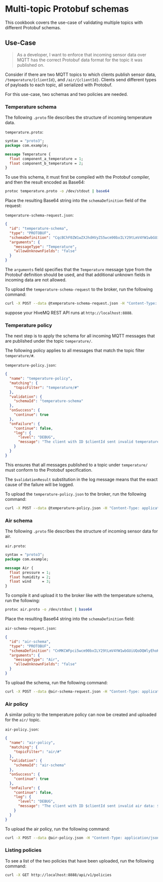 # Multi-topic Protobuf schemas
This cookbook covers the use-case of validating multiple topics with different Protobuf schemas.

## Use-Case 
> As a developer, I want to enforce that incoming sensor data over MQTT has the correct Protobuf data format for the topic it was published on.

Consider if there are two MQTT topics to which clients publish sensor data, `/temperature/{clientId}`, and `/air/{clientId}`. Clients send different types of payloads to each topic, all serialized with Protobuf.

For this use-case, two schemas and two policies are needed.

### Temperature schema

The following `.proto` file describes the structure of incoming temperature data.

`temperature.proto`:
```proto
syntax = "proto3";
package com.example;

message Temperature {
  float component_a_temperature = 1;
  float component_b_temperature = 2;
}

```

To use this schema, it must first be compiled with the Protobuf compiler, and then the result encoded as Base64:

```bash
protoc temperature.proto -o /dev/stdout | base64
```

Place the resulting Base64 string into the `schemaDefinition` field of the request:

`temperature-schema-request.json`:
```json
{
  "id": "temperature-schema",
  "type": "PROTOBUF",
  "schemaDefinition": "CqcBChF0ZW1wZXJhdHVyZS5wcm90bxILY29tLmV4YW1wbGUifQoLVGVtcGVyYXR1cmUSNgoXY29tcG9uZW50X2FfdGVtcGVyYXR1cmUYASABKAJSFWNvbXBvbmVudEFUZW1wZXJhdHVyZRI2Chdjb21wb25lbnRfYl90ZW1wZXJhdHVyZRgCIAEoAlIVY29tcG9uZW50QlRlbXBlcmF0dXJlYgZwcm90bzM",
  "arguments": {
    "messageType": "Temperature",
    "allowUnknownFields": "false"
  }
}
```

The `arguments` field specifies that the `Temperature` message type from the Protobuf definition should be used, and that additional unknown fields in incoming data are not allowed.

To upload the `temperature-schema-request` to the broker, run the following command:

```bash
curl -X POST --data @temperature-schema-request.json -H "Content-Type: application/json" http://localhost:8888/api/v1/schemas
```
suppose your HiveMQ REST API runs at `http://localhost:8888`.


### Temperature policy

The next step is to apply the schema for all incoming MQTT messages that are published under the topic `temperature/`.

The following policy applies to all messages that match the topic filter `temperature/#`.

`temperature-policy.json`:
```json
{
  "name": "temperature-policy",
  "matching": {
    "topicFilter": "temperature/#"
  },
  "validation": {
    "schemaId": "temperature-schema"
  },
  "onSuccess": {
    "continue": true
  },
  "onFailure": {
    "continue": false,
    "log": {
      "level": "DEBUG",
      "message": "The client with ID $clientId sent invalid temperature data: $validationResult"
    }
  }
}
```

This ensures that all messages published to a topic under `temperature/` must conform to the Protobuf specification.

The `$validationResult` substitution in the log message means that the exact cause of the failure will be logged. 

To upload the `temperature-policy.json` to the broker, run the following command:
```bash
curl -X POST --data @temperature-policy.json -H "Content-Type: application/json" http://localhost:8888/api/v1/policies
```


### Air schema

The following `.proto` file describes the structure of incoming sensor data for air.

`air.proto`:
```proto
syntax = "proto3";
package com.example;

message Air {
  float pressure = 1;
  float humidity = 2;
  float wind     = 3;
}
```

To compile it and upload it to the broker like with the temperature schema, run the following:

```bash
protoc air.proto -o /dev/stdout | base64
```

Place the resulting Base64 string into the `schemaDefinition` field:

`air-schema-request.json`:
```json
{
  "id": "air-schema",
  "type": "PROTOBUF",
  "schemaDefinition": "CnMKCWFpci5wcm90bxILY29tLmV4YW1wbGUiUQoDQWlyEhoKCHByZXNzdXJlGAEgASgCUghwcmVzc3VyZRIaCghodW1pZGl0eRgCIAEoAlIIaHVtaWRpdHkSEgoEd2luZBgDIAEoAlIEd2luZGIGcHJvdG8z",
  "arguments": {
    "messageType": "Air",
    "allowUnknownFields": "false"
  }
}
```

To upload the schema, run the following command:

```bash
curl -X POST --data @air-schema-request.json -H "Content-Type: application/json" http://localhost:8888/api/v1/schemas
```


### Air policy

A similar policy to the temperature policy can now be created and uploaded for the `air/` topic.

`air-policy.json`:
```json
{
  "name": "air-policy",
  "matching": {
    "topicFilter": "air/#"
  },
  "validation": {
    "schemaId": "air-schema"
  },
  "onSuccess": {
    "continue": true
  },
  "onFailure": {
    "continue": false,
    "log": {
      "level": "DEBUG",
      "message": "The client with ID $clientId sent invalid air data: $validationResult"
    }
  }
}
```

To upload the air policy, run the following command:

```bash
curl -X POST --data @air-policy.json -H "Content-Type: application/json" http://localhost:8888/api/v1/policies
```

### Listing policies

To see a list of the two policies that have been uploaded, run the following command:

```bash
curl -X GET http://localhost:8888/api/v1/policies
```
